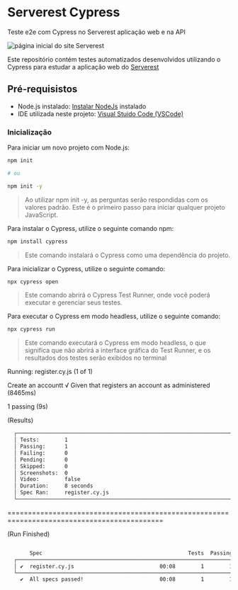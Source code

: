 # Serverest Cypress

 Teste e2e com Cypress no Serverest aplicação web e na API

 ![página inicial do site Serverest](https://github.com/CristianoSFMothe/serverest-cypress/assets/68359459/07717313-618b-4f54-9c1f-7cc057f37456)


Este repositório contém testes automatizados desenvolvidos utilizando o Cypress para estudar a aplicação web do <a href="https://front.serverest.dev/login" target="blank">Serverest</a>

## Pré-requisistos

* Node.js instalado: <a href="https://nodejs.org/en" target="blank">Instalar NodeJs</a> instalado
* IDE utilizada neste projeto: <a href="https://code.visualstudio.com/" target="blank">Visual Stuido Code (VSCode)</a> 

### Inicialização

Para iniciar um novo projeto com Node.js:

```bash	
npm init

# ou

npm init -y
```

> Ao utilizar npm init -y, as perguntas serão respondidas com os valores padrão.
> Este é o primeiro passo para iniciar qualquer projeto JavaScript.

Para instalar o Cypress, utilize o seguinte comando npm:

```bash
npm install cypress
```

> Este comando instalará o Cypress como uma dependência do projeto.

Para inicializar o Cypress, utilize o seguinte comando:

```bash	
npx cypress open
```
> Este comando abrirá o Cypress Test Runner, onde você poderá executar e gerenciar seus testes.

Para executar o Cypress em modo headless, utilize o seguinte comando:

```bash
npx cypress run
```
> Este comando executará o Cypress em modo headless, o que significa que não abrirá a interface gráfica do Test Runner, e os resultados dos testes serão exibidos no terminal

Running:  register.cy.js                                                                  (1 of 1)


  Create an accountt
    √ Given that registers an account as administered (8465ms)


  1 passing (9s)


  (Results)

```bash
  ┌────────────────────────────────────────────────────────────────────────────────────────────────┐
  │ Tests:        1                                                                                │
  │ Passing:      1                                                                                │
  │ Failing:      0                                                                                │
  │ Pending:      0                                                                                │
  │ Skipped:      0                                                                                │
  │ Screenshots:  0                                                                                │
  │ Video:        false                                                                            │
  │ Duration:     8 seconds                                                                        │
  │ Spec Ran:     register.cy.js                                                                   │
  └────────────────────────────────────────────────────────────────────────────────────────────────┘
```

============================================================================================

  (Run Finished)

```bash	

       Spec                                              Tests  Passing  Failing  Pending  Skipped
  ┌────────────────────────────────────────────────────────────────────────────────────────────────┐
  │ ✔  register.cy.js                           00:08        1        1        -        -        - │
  └────────────────────────────────────────────────────────────────────────────────────────────────┘
    ✔  All specs passed!                        00:08        1        1        -        -        -
````
